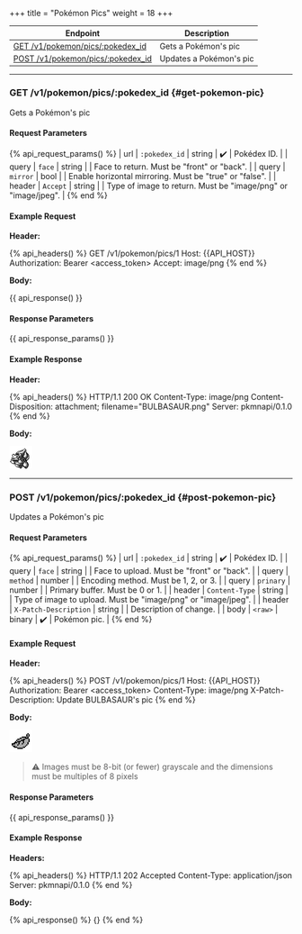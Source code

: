+++
title = "Pokémon Pics"
weight = 18
+++

| Endpoint                                               | Description             |
|--------------------------------------------------------|-------------------------|
| [GET /v1/pokemon/pics/:pokedex_id](#get-pokemon-pic)   | Gets a Pokémon's pic    |
| [POST /v1/pokemon/pics/:pokedex_id](#post-pokemon-pic) | Updates a Pokémon's pic |

---

### GET /v1/pokemon/pics/:pokedex_id {#get-pokemon-pic}

Gets a Pokémon's pic

#### Request Parameters

{% api_request_params() %}
| url    | `:pokedex_id` | string | ✔️ | Pokédex ID.                                                   |
| query  | `face`        | string |   | Face to return. Must be "front" or "back".                    |
| query  | `mirror`      | bool   |   | Enable horizontal mirroring. Must be "true" or "false".       |
| header | `Accept`      | string |   | Type of image to return. Must be "image/png" or "image/jpeg". |
{% end %}

#### Example Request

**Header:**

{% api_headers() %}
GET /v1/pokemon/pics/1
Host: {{API_HOST}}
Authorization: Bearer <access_token>
Accept: image/png
{% end %}

**Body:**

{{ api_response() }}

#### Response Parameters

{{ api_response_params() }}

#### Example Response

**Header:**

{% api_headers() %}
HTTP/1.1 200 OK
Content-Type: image/png
Content-Disposition: attachment; filename="BULBASAUR.png"
Server: pkmnapi/0.1.0
{% end %}

**Body:**

![BULBASAUR.png](/img/response/BULBASAUR.png)

---

### POST /v1/pokemon/pics/:pokedex_id {#post-pokemon-pic}

Updates a Pokémon's pic

#### Request Parameters

{% api_request_params() %}
| url    | `:pokedex_id`         | string | ✔️ | Pokédex ID.                                                   |
| query  | `face`                | string |   | Face to upload. Must be "front" or "back".                    |
| query  | `method`              | number |   | Encoding method. Must be 1, 2, or 3.                          |
| query  | `prinary`             | number |   | Primary buffer. Must be 0 or 1.                               |
| header | `Content-Type`        | string |   | Type of image to upload. Must be "image/png" or "image/jpeg". |
| header | `X-Patch-Description` | string |   | Description of change.                                        |
| body   | `<raw>`               | binary | ✔️ | Pokémon pic.                                                  |
{% end %}

#### Example Request

**Header:**

{% api_headers() %}
POST /v1/pokemon/pics/1
Host: {{API_HOST}}
Authorization: Bearer <access_token>
Content-Type: image/png
X-Patch-Description: Update BULBASAUR's pic
{% end %}

**Body:**

![leaf.png](/img/request/leaf.png)

> ⚠️ Images must be 8-bit (or fewer) grayscale and the dimensions must be multiples of 8 pixels

#### Response Parameters

{{ api_response_params() }}

#### Example Response

**Headers:**

{% api_headers() %}
HTTP/1.1 202 Accepted
Content-Type: application/json
Server: pkmnapi/0.1.0
{% end %}

**Body:**

{% api_response() %}
{}
{% end %}
